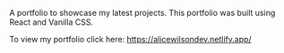 A portfolio to showcase my latest projects. This portfolio was built using React and Vanilla CSS.

To view my portfolio click here: https://alicewilsondev.netlify.app/
